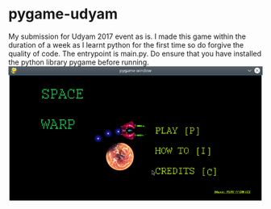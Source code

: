 # pygame-udyam

My submission for Udyam 2017 event as is.
I made this game within the duration of a week as I learnt python for the first time so do forgive the quality of code.
The entrypoint is main.py. Do ensure that you have installed the python library pygame before running.
![MainScreen](Screenshots/MainScreen.png)
